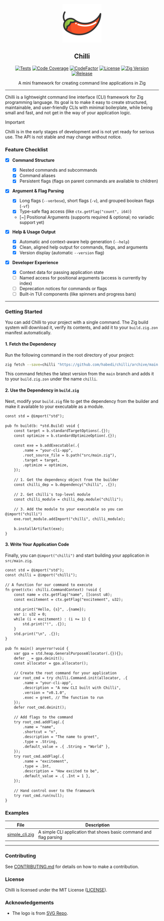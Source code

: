 <div align="center">
  <picture>
    <img alt="Chilli Logo" src="logo.svg" height="25%" width="25%">
  </picture>
<br>

<h2>Chilli</h2>

[![Tests](https://img.shields.io/github/actions/workflow/status/habedi/chilli/tests.yml?label=tests&style=flat&labelColor=282c34&logo=github)](https://github.com/habedi/chilli/actions/workflows/tests.yml)
[![Code Coverage](https://img.shields.io/codecov/c/github/habedi/chilli?label=coverage&style=flat&labelColor=282c34&logo=codecov)](https://codecov.io/gh/habedi/chilli)
[![CodeFactor](https://img.shields.io/codefactor/grade/github/habedi/chilli?label=code%20quality&style=flat&labelColor=282c34&logo=codefactor)](https://www.codefactor.io/repository/github/habedi/chilli)
[![License](https://img.shields.io/badge/license-MIT-007ec6?label=license&style=flat&labelColor=282c34&logo=open-source-initiative)](https://github.com/habedi/chilli/blob/main/LICENSE)
[![Zig Version](https://img.shields.io/badge/Zig-0.14.1-orange?logo=zig&labelColor=282c34)](https://ziglang.org/download/)
[![Release](https://img.shields.io/github/release/habedi/chilli.svg?label=release&style=flat&labelColor=282c34&logo=github)](https://github.com/habedi/chilli/releases/latest)

A mini framework for creating command line applications in Zig

</div>

---

Chilli is a lightweight command line interface (CLI) framework for Zig programming language.
Its goal is to make it easy to create structured, maintainable, and user-friendly CLIs with minimal boilerplate,
while being small and fast, and not get in the way of your application logic.

> [!IMPORTANT]
> Chilli is in the early stages of development and is not yet ready for serious use.
> The API is not stable and may change without notice.

### Feature Checklist

-   [x] **Command Structure**
    -   [x] Nested commands and subcommands
    -   [x] Command aliases
    -   [x] Persistent flags (flags on parent commands are available to children)

-   [x] **Argument & Flag Parsing**
    -   [x] Long flags (`--verbose`), short flags (`-v`), and grouped boolean flags (`-vf`)
    -   [x] Type-safe flag access (like `ctx.getFlag("count", i64)`)
    - [~] Positional Arguments (supports required & optional; no variadic support yet)

-   [x] **Help & Usage Output**
    -   [x] Automatic and context-aware help generation (`--help`)
    -   [x] Clean, aligned help output for commands, flags, and arguments
    - [x] Version display (automatic `--version` flag)

-   [x] **Developer Experience**
    -   [x] Context data for passing application state
    -   [ ] Named access for positional arguments (access is currently by index)
    -   [ ] Deprecation notices for commands or flags
    -   [ ] Built-in TUI components (like spinners and progress bars)

---

### Getting Started

You can add Chilli to your project with a single command.
The Zig build system will download it, verify its contents, and add it to your `build.zig.zon` manifest automatically.

#### 1. Fetch the Dependency

Run the following command in the root directory of your project:

```sh
zig fetch --save=chilli "https://github.com/habedi/chilli/archive/main.tar.gz"
```

This command fetches the latest version from the `main` branch and adds it to your `build.zig.zon` under the name
`chilli`.

#### 2. Use the Dependency in `build.zig`

Next, modify your `build.zig` file to get the dependency from the builder and make it available to your executable as a
module.

```zig
const std = @import("std");

pub fn build(b: *std.Build) void {
    const target = b.standardTargetOptions(.{});
    const optimize = b.standardOptimizeOption(.{});

    const exe = b.addExecutable(.{
        .name = "your-cli-app",
        .root_source_file = b.path("src/main.zig"),
        .target = target,
        .optimize = optimize,
    });

    // 1. Get the dependency object from the builder
    const chilli_dep = b.dependency("chilli", .{});

    // 2. Get chilli's top-level module
    const chilli_module = chilli_dep.module("chilli");

    // 3. Add the module to your executable so you can @import("chilli")
    exe.root_module.addImport("chilli", chilli_module);

    b.installArtifact(exe);
}
```

#### 3. Write Your Application Code

Finally, you can `@import("chilli")` and start building your application in `src/main.zig`.

```zig
const std = @import("std");
const chilli = @import("chilli");

// A function for our command to execute
fn greet(ctx: chilli.CommandContext) !void {
    const name = ctx.getFlag("name", []const u8);
    const excitement = ctx.getFlag("excitement", u32);

    std.print("Hello, {s}", .{name});
    var i: u32 = 0;
    while (i < excitement) : (i += 1) {
        std.print("!", .{});
    }
    std.print("\n", .{});
}

pub fn main() anyerror!void {
    var gpa = std.heap.GeneralPurposeAllocator(.{}){};
    defer _ = gpa.deinit();
    const allocator = gpa.allocator();

    // Create the root command for your application
    var root_cmd = try chilli.Command.init(allocator, .{
        .name = "your-cli-app",
        .description = "A new CLI built with Chilli",
        .version = "v0.1.0",
        .exec = greet, // The function to run
    });
    defer root_cmd.deinit();

    // Add flags to the command
    try root_cmd.addFlag(.{
        .name = "name",
        .shortcut = "n",
        .description = "The name to greet",
        .type = .String,
        .default_value = .{ .String = "World" },
    });
    try root_cmd.addFlag(.{
        .name = "excitement",
        .type = .Int,
        .description = "How excited to be",
        .default_value = .{ .Int = 1 },
    });

    // Hand control over to the framework
    try root_cmd.run(null);
}
```

### Examples

| File                                      | Description                                                        |
|-------------------------------------------|--------------------------------------------------------------------|
| [simple_cli.zig](examples/simple_cli.zig) | A simple CLI application that shows basic command and flag parsing |

-----

### Contributing

See [CONTRIBUTING.md](CONTRIBUTING.md) for details on how to make a contribution.

### License

Chilli is licensed under the MIT License ([LICENSE](LICENSE)).

### Acknowledgements

* The logo is from [SVG Repo](https://www.svgrepo.com/svg/45673/chili-pepper).
